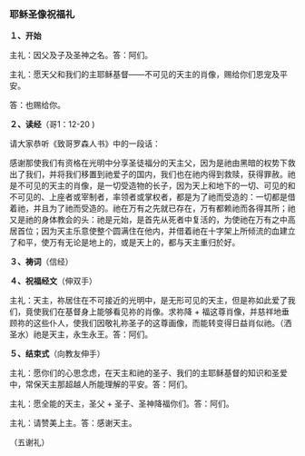 ### **耶稣圣像祝福礼**

**１、开始**

主礼：因父及子及圣神之名。答：阿们。

主礼：愿天父和我们的主耶稣基督——不可见的天主的肖像，赐给你们恩宠及平安。

答：也赐给你。

**２、读经**（哥1：12-20 )

请大家恭听《致哥罗森人书》中的一段话：

感谢那使我们有资格在光明中分享圣徒福分的天主父，因为是祂由黑暗的权势下救出了我们，并将我们移置到祂爱子的国内，我们也在祂内得到救赎，获得罪赦。祂是不可见的天主的肖像，是一切受造物的长子，因为天上和地下的一切、可见的和不可见的、上座者或宰制者，率领者或掌权者，都是为了祂而受造的：一切都是借着祂，并且为了祂而受造的。祂在万有之先就已存在，万有都赖祂而各得其所；祂又是祂的身体教会的头：祂是元始，是首先从死者中复活的，为使祂在万有之中高居首位；因为天主乐意使整个圆满住在他内，并借着祂在十字架上所倾流的血建立了和平，使万有无论是地上的，或是天上的，都与天主重归於好。

**３、祷词**（信经）

**４、祝福经文**（伸双手）

主礼：天主，祢居住在不可接近的光明中，是无形可见的天主，但是祢如此爱了我们，竟使我们在基督身上能够看见祢的肖像。求祢降 + 福这尊肖像，并慈祥地垂顾祢的这些仆人，使我们因敬礼祢圣子的这尊画像，而能转变得日益肖似祂。（洒圣水）祂是天主，永生永王。答：阿们。

**５、结束式**（向教友伸手）

主礼：愿你们的心思念虑，在天主和祂的圣子、我们的主耶稣基督的知识和圣爱中，常保天主那超越人所能理解的平安。答：阿们。

主礼：愿全能的天主，圣父 + 圣子、圣神降福你们。答：阿们。

主礼：请赞美上主。答：感谢天主。

（五谢礼）